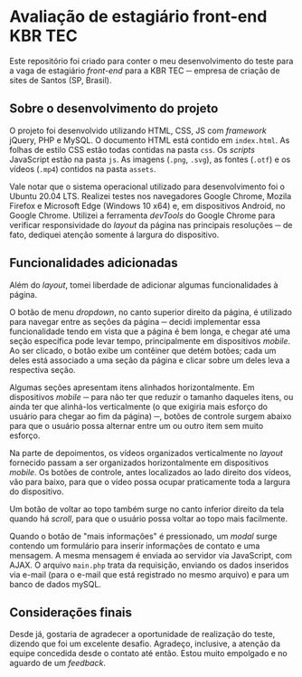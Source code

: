 # Avaliação de estagiário front-end KBR TEC

Este repositório foi criado para conter o meu desenvolvimento do teste para a vaga de estagiário *front-end* para a KBR TEC ─ empresa de criação de sites de Santos (SP, Brasil).

## Sobre o desenvolvimento do projeto

O projeto foi desenvolvido utilizando HTML, CSS, JS com *framework* jQuery, PHP e MySQL. O documento HTML está contido em `index.html`. As folhas de estilo CSS estão todas contidas na pasta `css`. Os *scripts* JavaScript estão na pasta `js`. As imagens (`.png`, `.svg`), as fontes (`.otf`) e os vídeos (`.mp4`) contidos na pasta `assets`. 

Vale notar que o sistema operacional utilizado para desenvolvimento foi o Ubuntu 20.04 LTS. Realizei testes nos navegadores Google Chrome, Mozila Firefox e Microsoft Edge (Windows 10 x64) e, em dispositivos Android, no Google Chrome. Utilizei a ferramenta *devTools* do Google Chrome para verificar responsividade do *layout* da página nas principais resoluções ─ de fato, dediquei atenção somente á largura do dispositivo.  

## Funcionalidades adicionadas 

Além do *layout*, tomei liberdade de adicionar algumas funcionalidades à página. 

O botão de menu *dropdown*, no canto superior direito da página, é utilizado para navegar entre as seções da página ─ decidi implementar essa funcionalidade tendo em vista que a página é bem longa, e chegar até uma seção específica pode levar tempo, principalmente em dispositivos *mobile*. Ao ser clicado, o botão exibe um contêiner que detém botões; cada um deles está associado a uma seção da página e clicar sobre um deles leva a respectiva seção. 

Algumas seções apresentam itens alinhados horizontalmente. Em dispositivos *mobile* ─ para não ter que reduzir o tamanho daqueles itens, ou ainda ter que alinhá-los verticalmente (o que exigiria mais esforço do usuário para chegar ao fim da página) ─, botões de controle surgem abaixo para que o usuário possa alternar entre um ou outro item sem muito esforço. 

Na parte de depoimentos, os vídeos organizados verticalmente no *layout* fornecido passam a ser organizados horizontalmente em dispositivos *mobile*. Os botões de controle, antes localizados ao lado direito dos vídeos, vão para baixo, para que o vídeo possa ocupar praticamente toda a largura do dispositivo.

Um botão de voltar ao topo também surge no canto inferior direito da tela quando há *scroll*, para que o usuário possa voltar ao topo mais facilmente. 

Quando o botão de "mais informações" é pressionado, um *modal* surge contendo um formulário para inserir informações de contato e uma mensagem. A mesma mensagem é enviada ao servidor via JavaScript, com AJAX. O arquivo `main.php` trata da requisição, enviando os dados inseridos via e-mail (para o e-mail que está registrado no mesmo arquivo) e para um banco de dados mySQL.

## Considerações finais

Desde já, gostaria de agradecer a oportunidade de realização do teste, dizendo que foi um excelente desafio. Agradeço, inclusive, a atenção da equipe concedida desde o contato até então. Estou muito empolgado e no aguardo de um *feedback*.
